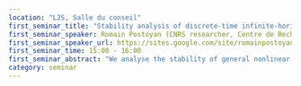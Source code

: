 ```yaml
---
location: "L2S, Salle du conseil"
first_seminar_title: "Stability analysis of discrete-time infinite-horizon control with discounted cost"
first_seminar_speaker: Romain Postoyan (CNRS researcher, Centre de Recherche en Automatique de Nancy)
first_seminar_speaker_url: https://sites.google.com/site/romainpostoyan/
first_seminar_time: 15:00 - 16:00
first_seminar_abstract: "We analyse the stability of general nonlinear discrete-time systems controlled by an optimal sequence of inputs that minimizes an inﬁnite-horizon discounted cost. First, assumptions related to the controllability of the system and its detectability with respect to the stage cost are made. Uniform semiglobal and practical stability of the closed-loop system is then established, where the adjustable parameter is the discount factor. Stronger stability properties are thereupon guaranteed by gradually strengthening the assumptions. Next, we show that the Lyapunov function used to prove stability is continuous under additional conditions, implying that stability has a certain amount of nominal robustness. The presented approach is ﬂexible and we show that robust stability can still be guaranteed when the sequence of inputs applied to the system is no longer optimal but near-optimal. We also analyse stability for cost functions in which the importance of the stage cost increases with time, opposite to discounting. Finally, we exploit stability to derive new relationships between the optimal value functions of the discounted and undiscounted problems, when the latter is well-deﬁned.<br>This is a joint work with Lucian Busoniu (TU Cluj, Romania), D. Nesic (University of Melbourne, Australia) and J. Daafouz (CRAN, Université de Lorraine)."
category: seminar
---
```

